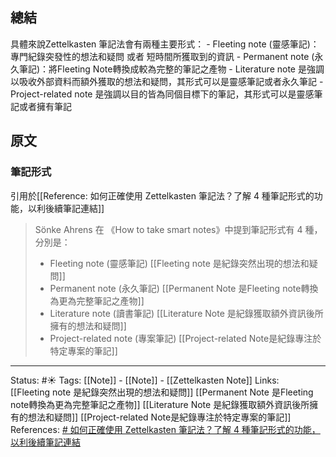 ## 總結
具體來說Zettelkasten 筆記法會有兩種主要形式：
	- Fleeting note (靈感筆記)：專門紀錄突發性的想法和疑問 或者 短時間所獲取到的資訊
	- Permanent note (永久筆記)：將Fleeting Note轉換成較為完整的筆記之產物
	- Literature note 是強調以吸收外部資料而額外獲取的想法和疑問，其形式可以是靈感筆記或者永久筆記
	- Project-related note 是強調以目的皆為同個目標下的筆記，其形式可以是靈感筆記或者擁有筆記

## 原文

### 筆記形式
引用於[[Reference: 如何正確使用 Zettelkasten 筆記法？了解 4 種筆記形式的功能，以利後續筆記連結]]
> Sönke Ahrens 在 《How to take smart notes》中提到筆記形式有 4 種，分別是：
> -   Fleeting note (靈感筆記)
[[Fleeting note 是紀錄突然出現的想法和疑問]]
> -   Permanent note (永久筆記)
[[Permanent Note 是Fleeting note轉換為更為完整筆記之產物]]
> -   Literature note (讀書筆記)
[[Literature Note 是紀錄獲取額外資訊後所擁有的想法和疑問]]
> -   Project-related note (專案筆記)
[[Project-related Note是紀錄專注於特定專案的筆記]]




---
Status: #☀️
Tags:
[[Note]] - [[Note]] - [[Zettelkasten Note]]
Links: 				
[[Fleeting note 是紀錄突然出現的想法和疑問]]
[[Permanent Note 是Fleeting note轉換為更為完整筆記之產物]]
[[Literature Note 是紀錄獲取額外資訊後所擁有的想法和疑問]]
[[Project-related Note是紀錄專注於特定專案的筆記]]
References:
[# 如何正確使用 Zettelkasten 筆記法？了解 4 種筆記形式的功能，以利後續筆記連結](https://medium.com/pm的生產力工具箱/如何正確使用-zettelkasten-筆記法-4ff20303ec3e)